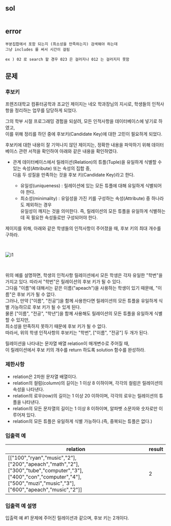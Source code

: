 ## sol
```
```
## error
```
부분집합에서 포함 되는지 (최소성을 만족하는지) 검색해야 하는데
그냥 includes 를 써서 시간이 걸림

ex ) 02 로 search 할 경우 023 은 걸러지나 012 는 걸러지지 못함
```
## 문제
### 후보키  
프렌즈대학교 컴퓨터공학과 조교인 제이지는 네오 학과장님의 지시로, 학생들의 인적사항을 정리하는 업무를 담당하게 되었다.  
  
그의 학부 시절 프로그래밍 경험을 되살려, 모든 인적사항을 데이터베이스에 넣기로 하였고,  
이를 위해 정리를 하던 중에 후보키(Candidate Key)에 대한 고민이 필요하게 되었다.  
  
후보키에 대한 내용이 잘 기억나지 않던 제이지는, 정확한 내용을 파악하기 위해 데이터베이스 관련 서적을 확인하여 아래와 같은 내용을 확인하였다.  
  
- 관계 데이터베이스에서 릴레이션(Relation)의 튜플(Tuple)을 유일하게 식별할 수 있는 속성(Attribute) 또는 속성의 집합 중,  
다음 두 성질을 만족하는 것을 후보 키(Candidate Key)라고 한다.  
  
  - 유일성(uniqueness) : 릴레이션에 있는 모든 튜플에 대해 유일하게 식별되어야 한다.  
  - 최소성(minimality) : 유일성을 가진 키를 구성하는 속성(Attribute) 중 하나라도 제외하는 경우  
유일성이 깨지는 것을 의미한다. 즉, 릴레이션의 모든 튜플을 유일하게 식별하는 데 꼭 필요한 속성들로만 구성되어야 한다.  
  
제이지를 위해, 아래와 같은 학생들의 인적사항이 주어졌을 때, 후보 키의 최대 개수를 구하라.  
  
<br>
  
![i1](https://grepp-programmers.s3.amazonaws.com/files/production/f1a3a40ede/005eb91e-58e5-4109-9567-deb5e94462e3.jpg)
  
<br>
  
위의 예를 설명하면, 학생의 인적사항 릴레이션에서 모든 학생은 각자 유일한 "학번"을 가지고 있다. 따라서 "학번"은 릴레이션의 후보 키가 될 수 있다.  
그다음 "이름"에 대해서는 같은 이름("apeach")을 사용하는 학생이 있기 때문에, "이름"은 후보 키가 될 수 없다.  
그러나, 만약 ["이름", "전공"]을 함께 사용한다면 릴레이션의 모든 튜플을 유일하게 식별 가능하므로 후보 키가 될 수 있게 된다.  
물론 ["이름", "전공", "학년"]을 함께 사용해도 릴레이션의 모든 튜플을 유일하게 식별할 수 있지만,  
최소성을 만족하지 못하기 때문에 후보 키가 될 수 없다.  
따라서, 위의 학생 인적사항의 후보키는 "학번", ["이름", "전공"] 두 개가 된다.  
  
릴레이션을 나타내는 문자열 배열 relation이 매개변수로 주어질 때,  
이 릴레이션에서 후보 키의 개수를 return 하도록 solution 함수를 완성하라.  
  
### 제한사항
- relation은 2차원 문자열 배열이다.
- relation의 컬럼(column)의 길이는 1 이상 8 이하이며, 각각의 컬럼은 릴레이션의 속성을 나타낸다.
- relation의 로우(row)의 길이는 1 이상 20 이하이며, 각각의 로우는 릴레이션의 튜플을 나타낸다.
- relation의 모든 문자열의 길이는 1 이상 8 이하이며, 알파벳 소문자와 숫자로만 이루어져 있다.
- relation의 모든 튜플은 유일하게 식별 가능하다.(즉, 중복되는 튜플은 없다.)
  
### 입출력 예
| relation                                                                                                                                                                    | result |
| --------------------------------------------------------------------------------------------------------------------------------------------------------------------------- | ------ |
| [["100","ryan","music","2"],["200","apeach","math","2"],["300","tube","computer","3"],["400","con","computer","4"],["500","muzi","music","3"],["600","apeach","music","2"]] | 2      |
  
### 입출력 예 설명
입출력 예 #1
문제에 주어진 릴레이션과 같으며, 후보 키는 2개이다.